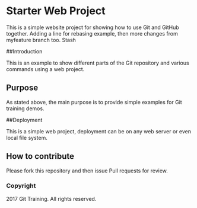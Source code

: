# Starter Web Project

This is a simple website project for showing how to use Git and GitHub together. 
Adding a line for rebasing example, then 
more changes from myfeature branch too. Stash

##Introduction

This is an example to show different parts of the Git repository and various commands using a web project.

## Purpose

As stated above, the main purpose is to provide simple examples for Git training demos.

##Deployment

This is a simple web project, deployment can be on any web server or even local file system.

## How to contribute

Please fork this repository and then issue Pull requests for review.

### Copyright

2017 Git Training. All rights reserved.
